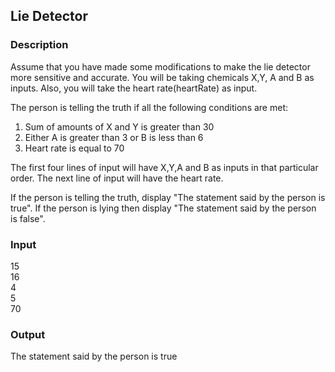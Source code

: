 ## Lie Detector

### Description

Assume that you have made some modifications to make the lie detector more sensitive and accurate. You will be taking chemicals X,Y, A and B as inputs. Also, you will take the heart rate(heartRate) as input.

The person is telling the truth if all the following conditions are met:

1. Sum of amounts of X and Y is greater than 30
2. Either A is greater than 3 or B is less than 6
3. Heart rate is equal to 70

The first four lines of input will have X,Y,A and B as inputs in that particular order. The next line of input will have the heart rate.

If the person is telling the truth, display "The statement said by the person is true". If the person is lying then display "The statement said by the person is false".

### Input

15<br>
16<br>
4<br>
5<br>
70

### Output

The statement said by the person is true
